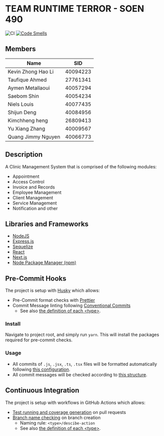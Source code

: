 # TEAM RUNTIME TERROR - SOEN 490

![CI](https://github.com/kevinlizh1992/rtterror/actions/workflows/pull-request.yml/badge.svg) [![Code Smells](https://sonarcloud.io/api/project_badges/measure?project=kevinlizh1992_rtterror&metric=code_smells)](https://sonarcloud.io/summary/new_code?id=kevinlizh1992_rtterror)

## Members

| Name               | SID      |
| ------------------ | -------- |
| Kevin Zhong Hao Li | 40094223 |
| Taufique Ahmed     | 27761341 |
| Aymen Metallaoui   | 40057294 |
| Saebom Shin        | 40054234 |
| Niels Louis        | 40077435 |
| Shijun Deng        | 40084956 |
| Kimchheng heng     | 26809413 |
| Yu Xiang Zhang     | 40009567 |
| Quang Jimmy Nguyen | 40066773 |

## Description

A Clinic Management System that is comprised of the following modules:

- Appointment
- Access Control
- Invoice and Records
- Employee Management
- Client Management
- Service Management
- Notification and other

## Libraries and Frameworks

- [NodeJS](https://nodejs.org/)
- [Express.js](http://expressjs.com/)
- [Sequelize](https://sequelize.org/)
- [React](https://reactjs.org/)
- [Next.js](https://nextjs.org/)
- [Node Package Manager (npm)](https://www.npmjs.com/)

## Pre-Commit Hooks

The project is setup with [Husky](https://github.com/typicode/husky) which allows:

- Pre-Commit format checks with [Prettier](https://prettier.io/docs/en/install.html#git-hooks)
- Commit Message linting following [Conventional Commits](https://www.conventionalcommits.org/en/v1.0.0/#summary)
  - See also [the definition of each \<type>](https://github.com/angular/angular/blob/22b96b9/CONTRIBUTING.md#type).

### Install

Navigate to project root, and simply run `yarn`. This will install the packages required for pre-commit checks.

### Usage

- All commits of `.js`, `.jsx`, `.ts`, `.tsx` files will be formatted automatically following [this configuration](./.prettierrc).
- All commit messages will be checked according to [this structure](https://www.conventionalcommits.org/en/v1.0.0/#summary).

## Continuous Integration

The project is setup with workflows in GitHub Actions which allows:

- [Test running and coverage generation](https://github.com/kevinlizh1992/rtterror/actions/workflows/pull-request.yml) on pull requests
- [Branch name checking](https://github.com/kevinlizh1992/rtterror/actions/workflows/branch-naming.yml) on branch creation
  - Naming rule: `<type>/descibe-action`
  - See also [the definition of each \<type>](https://github.com/angular/angular/blob/22b96b9/CONTRIBUTING.md#type).
